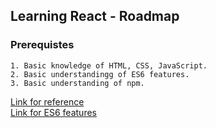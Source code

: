 ## Learning React - Roadmap
### Prerequistes
```
1. Basic knowledge of HTML, CSS, JavaScript.
2. Basic understandingg of ES6 features.
3. Basic understanding of npm.
```

[Link for reference](https://medium.freecodecamp.org/learning-react-roadmap-from-scratch-to-advanced-bff7735531b6)
<br />
[Link for ES6 features](https://hackernoon.com/es6-for-beginners-f98120b57414)

